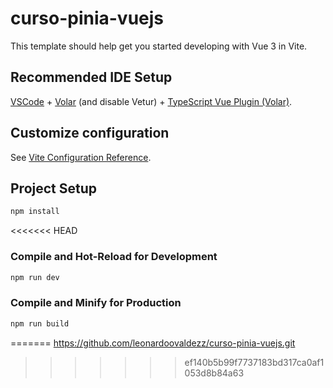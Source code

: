 # curso-pinia-vuejs

This template should help get you started developing with Vue 3 in Vite.

## Recommended IDE Setup

[VSCode](https://code.visualstudio.com/) + [Volar](https://marketplace.visualstudio.com/items?itemName=Vue.volar) (and disable Vetur) + [TypeScript Vue Plugin (Volar)](https://marketplace.visualstudio.com/items?itemName=Vue.vscode-typescript-vue-plugin).

## Customize configuration

See [Vite Configuration Reference](https://vitejs.dev/config/).

## Project Setup

```sh
npm install
```

<<<<<<< HEAD
### Compile and Hot-Reload for Development

```sh
npm run dev
```

### Compile and Minify for Production

```sh
npm run build
```
=======
https://github.com/leonardoovaldezz/curso-pinia-vuejs.git
>>>>>>> ef140b5b99f7737183bd317ca0af1053d8b84a63
